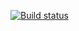 [![Build status](https://ci.appveyor.com/api/projects/status/js9sr463bre5tqk1?svg=true)](https://ci.appveyor.com/project/kononova-daria/hw-ahj-1-3)

